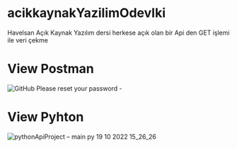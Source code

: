 # acikkaynakYazilimOdevIki
Havelsan Açık Kaynak Yazılım dersi herkese açık olan bir Api den GET işlemi ile veri çekme
# View Postman
![GitHub  Please reset your password -](https://user-images.githubusercontent.com/100236438/196693409-8ff152a1-efd3-4f9c-b026-fd8dc3a0c3d3.png)
# View Pyhton
![pythonApiProject – main py 19 10 2022 15_26_26](https://user-images.githubusercontent.com/100236438/196693569-2433ffcb-88fa-411d-a5ab-8ce5a81f233f.png)
